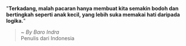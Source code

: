 "**Terkadang, malah pacaran hanya membuat kita semakin bodoh dan bertingkah seperti anak kecil, yang lebih suka memakai hati daripada logika.**"

> ~ _By Baro Indra_  
Penulis dari Indonesia
